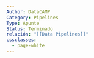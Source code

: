 ```yaml
---
Author: DataCAMP
Category: Pipelines
Type: Apunte
Status: Terminado
relación: "[[Data Pipelines]]"
cssclasses:
  - page-white
---
```

#

